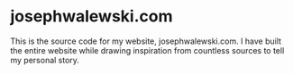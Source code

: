 # josephwalewski.com
This is the source code for my website, josephwalewski.com. I have built the entire website while drawing inspiration from countless sources to tell my personal story.

